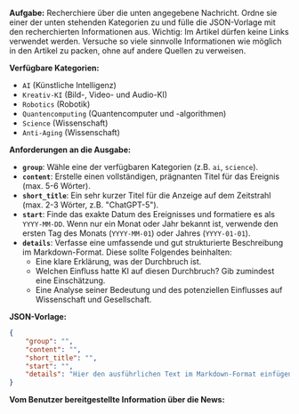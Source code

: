 **Aufgabe:**
Recherchiere über die unten angegebene Nachricht. Ordne sie einer der unten stehenden Kategorien zu und fülle die JSON-Vorlage mit den recherchierten Informationen aus. Wichtig: Im Artikel dürfen keine Links verwendet werden. Versuche so viele sinnvolle Informationen wie möglich in den Artikel zu packen, ohne auf andere Quellen zu verweisen.

**Verfügbare Kategorien:**
*   `AI` (Künstliche Intelligenz)
*   `Kreativ-KI` (Bild-, Video- und Audio-KI)
*   `Robotics` (Robotik)
*   `Quantencomputing` (Quantencomputer und -algorithmen)
*   `Science` (Wissenschaft)
*   `Anti-Aging` (Wissenschaft)  

**Anforderungen an die Ausgabe:**

*   **`group`**: Wähle eine der verfügbaren Kategorien (z.B. `ai`, `science`).
*   **`content`**: Erstelle einen vollständigen, prägnanten Titel für das Ereignis (max. 5-6 Wörter).
*   **`short_title`**: Ein sehr kurzer Titel für die Anzeige auf dem Zeitstrahl (max. 2-3 Wörter, z.B. "ChatGPT-5").
*   **`start`**: Finde das exakte Datum des Ereignisses und formatiere es als `YYYY-MM-DD`. Wenn nur ein Monat oder Jahr bekannt ist, verwende den ersten Tag des Monats (`YYYY-MM-01`) oder Jahres (`YYYY-01-01`).
*   **`details`**: Verfasse eine umfassende und gut strukturierte Beschreibung im Markdown-Format. Diese sollte Folgendes beinhalten:
    *   Eine klare Erklärung, was der Durchbruch ist.
    *   Welchen Einfluss hatte KI auf diesen Durchbruch? Gib zumindest eine Einschätzung.
    *   Eine Analyse seiner Bedeutung und des potenziellen Einflusses auf Wissenschaft und Gesellschaft.

**JSON-Vorlage:**
```json
{
    "group": "",
    "content": "",
    "short_title": "",
    "start": "",
    "details": "Hier den ausführlichen Text im Markdown-Format einfügen."
}
```
**Vom Benutzer bereitgestellte Information über die News:**